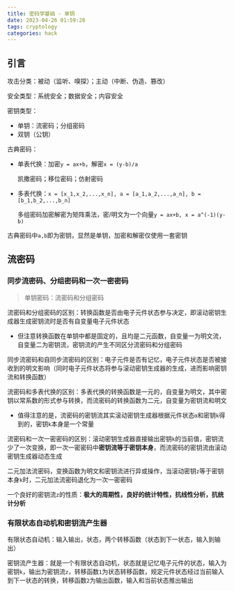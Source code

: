 ```yaml
---
title: 密码学基础 - 单钥
date: 2023-04-26 01:59:28
tags: cryptology
categories: hack
---
```


## 引言

攻击分类：被动（监听、嗅探）；主动（中断、伪造、篡改）

安全类型：系统安全；数据安全；内容安全

密钥类型：

- 单钥：流密码；分组密码
- 双钥（公钥）

古典密码：

- 单表代换：加密`y = ax+b`，解密`x = (y-b)/a`

  凯撒密码；移位密码；仿射密码

- 多表代换：`x = [x_1,x_2,...,x_n], a = [a_1,a_2,...,a_n], b = [b_1,b_2,...,b_n]`

  多组密码加密解密为矩阵乘法，密/明文为一个向量`y = ax+b, x = a^(-1)(y-b)`

古典密码中`a,b`即为密钥，显然是单钥，加密和解密仅使用一套密钥

## 流密码

### 同步流密码、分组密码和一次一密密码

> 单钥密码：流密码和分组密码

流密码和分组密码的区别：转换函数是否由电子元件状态参与决定，即滚动密钥生成器生成密钥流时是否有自变量电子元件状态

- 但注意转换函数在单钥中都是固定的，且均是二元函数，自变量一为明文流，自变量二为密钥流，密钥流的产生不同区分流密码和分组密码

同步流密码和自同步流密码的区别：电子元件是否有记忆，电子元件状态是否被接收到的明文影响（同时电子元件状态将参与滚动密钥生成器的生成，进而影响密钥流和转换函数）

流密码和多表代换的区别：多表代换的转换函数是一元的，自变量为明文，其中密钥以常系数的形式参与转换，而流密码的转换函数为二元，自变量为密钥流和明文

- 值得注意的是，流密码的密钥流其实滚动密钥生成器根据元件状态`α`和密钥`k`得到的，密钥`k`本身是一个常量

流密码和一次一密密码的区别：滚动密钥生成器直接输出密钥`k`的当前值，密钥流少了一次变换，即一次一密密码中**密钥流等于密钥本身**，而流密码的密钥流由滚动密钥生成器动态生成

二元加法流密码，变换函数为明文和密钥流进行异或操作，当滚动密钥`z`等于密钥本身`k`时，二元加法流密码退化为一次一密密码

一个良好的密钥流`z`的性质：**极大的周期性，良好的统计特性，抗线性分析，抗统计分析**

### 有限状态自动机和密钥流产生器

有限状态自动机：输入输出，状态，两个转移函数（状态到下一状态，输入到输出）

密钥流产生器：就是一个有限状态自动机，状态就是记忆电子元件的状态，输入为密钥`k`，输出为密钥流`z`，转移函数`1`为状态转移函数，规定元件状态经过当前输入到下一状态的转换，转移函数`2`为输出函数，输入和当前状态推出输出
